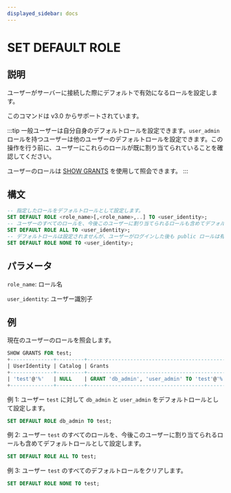 ```yaml
---
displayed_sidebar: docs
---
```


# SET DEFAULT ROLE

## 説明

ユーザーがサーバーに接続した際にデフォルトで有効になるロールを設定します。

このコマンドは v3.0 からサポートされています。

:::tip
一般ユーザーは自分自身のデフォルトロールを設定できます。`user_admin` ロールを持つユーザーは他のユーザーのデフォルトロールを設定できます。この操作を行う前に、ユーザーにこれらのロールが既に割り当てられていることを確認してください。

ユーザーのロールは [SHOW GRANTS](SHOW_GRANTS.md) を使用して照会できます。
:::

## 構文

```SQL
-- 指定したロールをデフォルトロールとして設定します。
SET DEFAULT ROLE <role_name>[,<role_name>,..] TO <user_identity>;
-- ユーザーのすべてのロールを、今後このユーザーに割り当てられるロールも含めてデフォルトロールとして設定します。
SET DEFAULT ROLE ALL TO <user_identity>;
-- デフォルトロールは設定されませんが、ユーザーがログインした後も public ロールは有効です。
SET DEFAULT ROLE NONE TO <user_identity>; 
```

## パラメータ

`role_name`: ロール名

`user_identity`: ユーザー識別子

## 例

現在のユーザーのロールを照会します。

```SQL
SHOW GRANTS FOR test;
+--------------+---------+----------------------------------------------+
| UserIdentity | Catalog | Grants                                       |
+--------------+---------+----------------------------------------------+
| 'test'@'%'   | NULL    | GRANT 'db_admin', 'user_admin' TO 'test'@'%' |
+--------------+---------+----------------------------------------------+
```

例 1: ユーザー `test` に対して `db_admin` と `user_admin` をデフォルトロールとして設定します。

```SQL
SET DEFAULT ROLE db_admin TO test;
```

例 2: ユーザー `test` のすべてのロールを、今後このユーザーに割り当てられるロールも含めてデフォルトロールとして設定します。

```SQL
SET DEFAULT ROLE ALL TO test;
```

例 3: ユーザー `test` のすべてのデフォルトロールをクリアします。

```SQL
SET DEFAULT ROLE NONE TO test;
```
